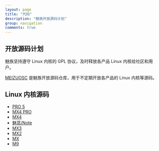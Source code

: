 ```yaml
---
layout: page
title: "代码"
description: "魅族开放源码计划"
group: navigation
comments: true
---
```


## 开放源码计划

魅族坚持遵守 Linux 内核的 GPL 协议，及时释放各产品 Linux 内核给社区和用户。

[MEIZUOSC](http://github.com/meizuosc) 是魅族开放源码仓库，用于不定期开放各产品的 Linux 内核等源码。

## Linux 内核源码

* [PRO 5](https://github.com/meizuosc/m576)
* [MX4 PRO](https://github.com/meizuosc/m462)
* [MX4](https://github.com/meizuosc/m75)
* [魅蓝/Note](https://github.com/meizuosc/m463)
* [MX3](https://github.com/meizuosc/m35x)
* [MX2](https://github.com/meizuosc/m040)
* [MX](https://github.com/meizuosc/m03x)
* [M9](https://github.com/meizuosc/m9)
